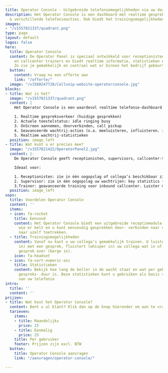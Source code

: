 ```yaml
---
title: Operator Console - Uitgebreide telefoniemogelijkheden via uw dashboard
description: Het Operator Console is een dashboard met realtime gespreksinformatie
  & verschillende telefonieacties. Ook biedt het trainingsmogelijkheden.
images:
- "/v1557821337/quadrant.png"
type: page
layout: default
logos: false
hero:
  title: Operator Console
  content: De Operator Panel is speciaal ontwikkeld voor receptionisten, supervisors
    en callcenter trainers en biedt realtime informatie, statistieken en extra telefoniemogelijkheden.
    Zo zie je gemakkelijk en centraal wat er binnen het bedrijf gebeurt.
  button:
    content: Vraag nu een offerte aan
    link: "/offerte/"
  image: "/v1560247728/Callvoip-website-operatorconsole.jpg"
blocks:
- title: Wat is het?
  image: "/v1557821337/quadrant.png"
  content: |
    Het Operator Console is een waardevol realtime telefonie-dashboard dat u het volgende biedt:

    1. Realtime gespreksverkeer (huidige gesprekken)
    2. Actuele toestelstatus: idle ringing busy
    3. OnScreen aannemen, doorverbinden, call pickup
    4. Geavanceerde wachtrij-acties (o.a. meeluisteren, influisteren. inbreken)
    5. Realtime wachtrij-statistieken
  position: image_left
- title: Wat kunt u er precies mee?
  image: "/v1557821422/OperatorPanel2.jpg"
  content: |-
    De Operator Console geeft receptionisten, supervisors, callcenter-trainers, etc. een duidelijk overzicht wat er gebeurt in de organisatie.

    Ideaal voor:

    1. Receptionisten: zie in één oogopslag of collega’s beschikbaar zijn; klik en neem aan, verbind door, zet in de wacht of trek een gesprek naar je toe. Hou overzicht.
    2. Supervisor: zie in één oogopslag uw wachtrijen: key statistics (wachtenden, gem. wachttijd, ingelogde agenten). Klik door naar details per wachtrij (welke bellers wachten, worden geholpen)
    3.Trainer: geavanceerde training voor inbound callcenter. Luister mee met gesprekken, fluister uw collega iets toe of breek op het gesprek in (listen-in, whisper-in, barge-in).
  position: image_left
usps:
  title: Voordelen Operator Console
  content: ''
  items:
  - icon: fa-rocket
    title: Eenvoud
    content: Het Operator Console biedt een uitgebreide receptiemodule. U ziet overzichtelijk
      wie er belt en u kunt eenvoudig gesprekken door- verbinden naar collega’s of
      naar uzelf toetrekken.
  - title: Trainingsmogelijkheden
    content: Vanaf nu kunt u uw collega’s gemakkelijk trainen. U luistert mee (listen
      in) met een gesprek, fluistert (whisper in) uw collega wat in of neemt het hele
      gesprek over (barge in).
    icon: fa-headset
  - icon: fa-sort-numeric-asc
    title: Statistieken
    content: Bekijk hoe lang de beller in de wacht staat en wat per gebruiker de gemiddelde
      gespreks- duur is. Deze statistieken kunt u gebruiken als basis voor het verbeteren
      van uw telefonie
intro:
  title: ''
  content: ''
prijzen:
- title: Wat kost het Operator Console?
  content: Bent u al klant? Klik dan op de knop hieronder om aan te vragen.
  tarieven:
    items:
    - title: Maandelijks
      price: 25
    - title: Eenmalig
      price: 25
    title: Per gebruiker
    footer: Prijzen zijn excl. BTW
  button:
    title: Operator Console aanvragen
    link: "/aanvragen/operator-console/"

---
```

